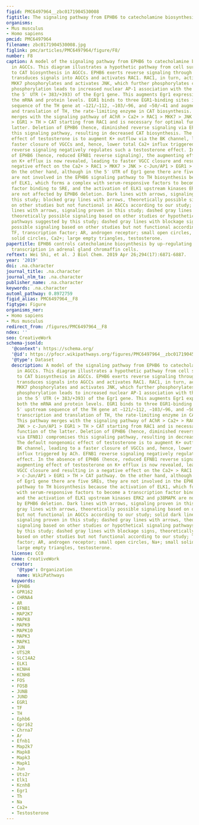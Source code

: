 ```yaml
---
figid: PMC6497964__zbc0171904530008
figtitle: The signaling pathway from EPHB6 to catecholamine biosynthesis in AGCCs
organisms:
- Mus musculus
- Homo sapiens
pmcid: PMC6497964
filename: zbc0171904530008.jpg
figlink: pmc/articles/PMC6497964/figure/F8/
number: F8
caption: A model of the signaling pathway from EPHB6 to catecholamine biosynthesis
  in AGCCs. This diagram illustrates a hypothetic pathway from cell surface EPHB6
  to CAT biosynthesis in AGCCs. EPHB6 exerts reverse signaling through EFNB1, which
  transduces signals into AGCCs and activates RAC1. RAC1, in turn, activates MKK7.
  MKK7 phosphorylates and activates JNK, which further phosphorylates c-Jun. c-Jun
  phosphorylation leads to increased nuclear AP-1 association with the AP-1 site in
  the 5′ UTR (+ 383/+393) of the Egr1 gene. This augments Egr1 expression at both
  the mRNA and protein levels. EGR1 binds to three EGR1-binding sites in the 5′ upstream
  sequence of the TH gene at −121/−112, −103/−96, and −50/−41 and augments transcription
  and translation of TH, the rate-limiting enzyme in CAT biosynthesis. This pathway
  merges with the signaling pathway of AChR > Ca2+ > RAC1 > MKK7 > JNK > c-Jun/AP1
  > EGR1 > TH > CAT starting from RAC1 and is necessary for optimal function of the
  latter. Deletion of EPHB6 (hence, diminished reverse signaling via EFNB1) compromises
  this signaling pathway, resulting in decreased CAT biosynthesis. The default nongenomic
  effect of testosterone is to augment K+ outflow via the BK channel, leading to a
  faster closure of VGCCs and, hence, lower total Ca2+ influx triggered by ACh. EFNB1
  reverse signaling negatively regulates such a testosterone effect. In the absence
  of EPHB6 (hence, reduced EFNB1 reverse signaling), the augmenting effect of testosterone
  on K+ efflux is now revealed, leading to faster VGCC closure and resulting in a
  negative effect on the Ca2+ > RAC1 > MKK7 > JNK > c-Jun/AP1 > EGR1 > TH > CAT pathway.
  On the other hand, although in the 5′ UTR of Egr1 gene there are five SREs, they
  are not involved in the EPHB6 signaling pathway to TH biosynthesis because the activation
  of ELK1, which forms a complex with serum-responsive factors to become a transcription
  factor binding to SRE, and the activation of ELK1 upstream kinases ERK2 and p38MAPK
  are not affected by EPHB6 deletion. Dark lines with arrows, signaling proven in
  this study; blocked gray lines with arrows, theoretically possible signaling based
  on other studies but not functional in AGCCs according to our study; solid dark
  lines with arrows, signaling proven in this study; dashed gray lines with arrows,
  theoretically possible signaling based on other studies or hypothetical signaling
  pathways suggested by this study; dashed gray lines with blockage signs, theoretically
  possible signaling based on other studies but not functional according to our study;
  TF, transcription factor; AR, androgen receptor; small open circles, Na+; small
  solid circles, Ca2+; large empty triangles, testosterone.
papertitle: EPHB6 controls catecholamine biosynthesis by up-regulating tyrosine hydroxylase
  transcription in adrenal gland chromaffin cells.
reftext: Wei Shi, et al. J Biol Chem. 2019 Apr 26;294(17):6871-6887.
year: '2019'
doi: .na.character
journal_title: .na.character
journal_nlm_ta: .na.character
publisher_name: .na.character
keywords: .na.character
automl_pathway: 0.8972759
figid_alias: PMC6497964__F8
figtype: Figure
organisms_ner:
- Homo sapiens
- Mus musculus
redirect_from: /figures/PMC6497964__F8
ndex: ''
seo: CreativeWork
schema-jsonld:
  '@context': https://schema.org/
  '@id': https://pfocr.wikipathways.org/figures/PMC6497964__zbc0171904530008.html
  '@type': Dataset
  description: A model of the signaling pathway from EPHB6 to catecholamine biosynthesis
    in AGCCs. This diagram illustrates a hypothetic pathway from cell surface EPHB6
    to CAT biosynthesis in AGCCs. EPHB6 exerts reverse signaling through EFNB1, which
    transduces signals into AGCCs and activates RAC1. RAC1, in turn, activates MKK7.
    MKK7 phosphorylates and activates JNK, which further phosphorylates c-Jun. c-Jun
    phosphorylation leads to increased nuclear AP-1 association with the AP-1 site
    in the 5′ UTR (+ 383/+393) of the Egr1 gene. This augments Egr1 expression at
    both the mRNA and protein levels. EGR1 binds to three EGR1-binding sites in the
    5′ upstream sequence of the TH gene at −121/−112, −103/−96, and −50/−41 and augments
    transcription and translation of TH, the rate-limiting enzyme in CAT biosynthesis.
    This pathway merges with the signaling pathway of AChR > Ca2+ > RAC1 > MKK7 >
    JNK > c-Jun/AP1 > EGR1 > TH > CAT starting from RAC1 and is necessary for optimal
    function of the latter. Deletion of EPHB6 (hence, diminished reverse signaling
    via EFNB1) compromises this signaling pathway, resulting in decreased CAT biosynthesis.
    The default nongenomic effect of testosterone is to augment K+ outflow via the
    BK channel, leading to a faster closure of VGCCs and, hence, lower total Ca2+
    influx triggered by ACh. EFNB1 reverse signaling negatively regulates such a testosterone
    effect. In the absence of EPHB6 (hence, reduced EFNB1 reverse signaling), the
    augmenting effect of testosterone on K+ efflux is now revealed, leading to faster
    VGCC closure and resulting in a negative effect on the Ca2+ > RAC1 > MKK7 > JNK
    > c-Jun/AP1 > EGR1 > TH > CAT pathway. On the other hand, although in the 5′ UTR
    of Egr1 gene there are five SREs, they are not involved in the EPHB6 signaling
    pathway to TH biosynthesis because the activation of ELK1, which forms a complex
    with serum-responsive factors to become a transcription factor binding to SRE,
    and the activation of ELK1 upstream kinases ERK2 and p38MAPK are not affected
    by EPHB6 deletion. Dark lines with arrows, signaling proven in this study; blocked
    gray lines with arrows, theoretically possible signaling based on other studies
    but not functional in AGCCs according to our study; solid dark lines with arrows,
    signaling proven in this study; dashed gray lines with arrows, theoretically possible
    signaling based on other studies or hypothetical signaling pathways suggested
    by this study; dashed gray lines with blockage signs, theoretically possible signaling
    based on other studies but not functional according to our study; TF, transcription
    factor; AR, androgen receptor; small open circles, Na+; small solid circles, Ca2+;
    large empty triangles, testosterone.
  license: CC0
  name: CreativeWork
  creator:
    '@type': Organization
    name: WikiPathways
  keywords:
  - EPHB6
  - GPR162
  - CHRNA4
  - AR
  - EFNB1
  - MAP2K7
  - MAPK8
  - MAPK9
  - MAPK10
  - MAPK3
  - MAPK1
  - JUN
  - UTS2R
  - SLC14A2
  - ELK1
  - KCNH4
  - KCNH8
  - FOS
  - FOSB
  - JUNB
  - JUND
  - EGR1
  - TF
  - TH
  - Ephb6
  - Gpr162
  - Chrna7
  - Ar
  - Efnb1
  - Map2k7
  - Mapk8
  - Mapk3
  - Mapk1
  - Jun
  - Uts2r
  - Elk1
  - Kcnh8
  - Egr1
  - Th
  - Na
  - Ca2+
  - Testosterone
---
```

